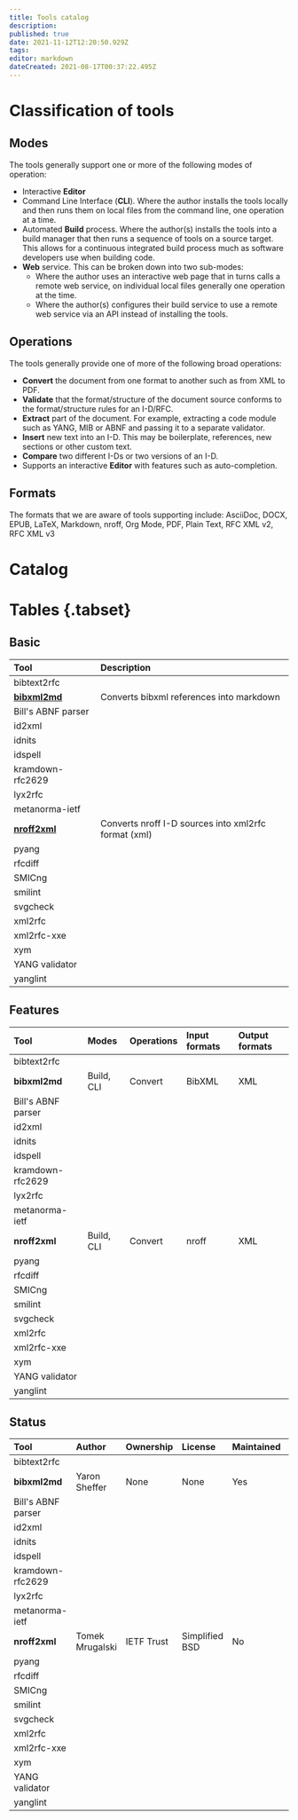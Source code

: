 ```yaml
---
title: Tools catalog
description: 
published: true
date: 2021-11-12T12:20:50.929Z
tags: 
editor: markdown
dateCreated: 2021-08-17T00:37:22.495Z
---
```


# Classification of tools
## Modes
The tools generally support one or more of the following modes of operation:

- Interactive **Editor** 
- Command Line Interface (**CLI**).  Where the author installs the tools locally and then runs them on local files from the command line, one operation at a time.
- Automated **Build** process. Where the author(s) installs the tools into a build manager that then runs a sequence of tools on a source target.  This allows for a continuous integrated build process much as software developers use when building code. 
- **Web** service. This can be broken down into two sub-modes:
    - Where the author uses an interactive web page that in turns calls a remote web service, on individual local files generally one operation at the time.
    - Where the author(s) configures their build service to use a remote web service via an API instead of installing the tools. 

## Operations
The tools generally provide one of more of the following broad operations:

-  **Convert** the document from one format to another such as from XML to PDF.
-  **Validate** that the format/structure of the document source conforms to the format/structure rules for an I-D/RFC.
-  **Extract** part of the document. For example, extracting a code module such as YANG, MIB or ABNF and passing it to a separate validator. 
-  **Insert** new text into an I-D. This may be boilerplate, references, new sections or other custom text.
-  **Compare** two different I-Ds or two versions of an I-D.
-  Supports an interactive **Editor** with features such as auto-completion.

## Formats
The formats that we are aware of tools supporting include: AsciiDoc, DOCX, EPUB, LaTeX, Markdown, nroff, Org Mode, PDF, Plain Text, RFC XML v2, RFC XML v3

# Catalog
# Tables {.tabset}
## Basic

| Tool | Description |
| :--- | :---------- |
| bibtext2rfc |
| [**bibxml2md**](https://github.com/yaronf/bibxml2md) | Converts bibxml references into markdown |
| Bill's ABNF parser |
| id2xml |
| idnits |
| idspell |
| kramdown-rfc2629 |
| lyx2rfc |
| metanorma-ietf |
| [**nroff2xml**](https://github.com/tomaszmrugalski/nroff2xml) | Converts nroff I-D sources into xml2rfc format (xml) |
| pyang | |
| rfcdiff | |
| SMICng | |
| smilint | |
| svgcheck | |
| xml2rfc | |
| xml2rfc-xxe | |
| xym | |
| YANG validator |
| yanglint | |

## Features

| Tool | Modes | Operations | Input formats | Output formats |
| :--- | :---- | :------------ | :------------ | :------------- |
| bibtext2rfc |
| **bibxml2md** | Build, CLI | Convert | BibXML | XML |
| Bill's ABNF parser |
| id2xml |
| idnits |
| idspell |
| kramdown-rfc2629 |
| lyx2rfc |
| metanorma-ietf |
| **nroff2xml** | Build, CLI | Convert | nroff | XML |
| pyang |
| rfcdiff |
| SMICng |
| smilint |
| svgcheck |
| xml2rfc |
| xml2rfc-xxe |
| xym |
| YANG validator |
| yanglint |

## Status

| Tool | Author | Ownership | License | Maintained | Maintainer |
| :--- | :----- | :-------- | :------ | :--------- | :--------- |
| bibtext2rfc |
| **bibxml2md** | Yaron Sheffer | None | None | Yes | Yaron Sheffer |
| Bill's ABNF parser |
| id2xml |
| idnits |
| idspell |
| kramdown-rfc2629 |
| lyx2rfc |
| metanorma-ietf |
| **nroff2xml** | Tomek Mrugalski | IETF Trust | Simplified BSD | No | None |
| pyang |
| rfcdiff |
| SMICng |
| smilint |
| svgcheck |
| xml2rfc |
| xml2rfc-xxe | | | | 
| xym |
| YANG validator |
| yanglint |

